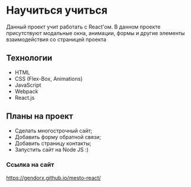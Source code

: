 # Научиться учиться

Данный проект учит работать с React'ом. 
В данном проекте присутствуют модальные окна, анимации, формы и другие элементы взаимодействия со страницей проекта

## Технологии
- HTML
- CSS (Flex-Box, Animations)
- JavaScript
- Webpack
- React.js

## Планы на проект
- Сделать многострочный сайт;
- Добавить форму обратной связи;
- Добавить страницу контакты;
- Запустить сайт на Node JS :)

### Ссылка на сайт
https://gendorx.github.io/mesto-react/